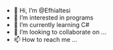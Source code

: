 - 👋 Hi, I’m @Efhialtesi
- 👀 I’m interested in programs
- 🌱 I’m currently learning C#
- 💞️ I’m looking to collaborate on ...
- 📫 How to reach me ...

<!---
Efhialtesi/Efhialtesi is a ✨ special ✨ repository because its `README.md` (this file) appears on your GitHub profile.
You can click the Preview link to take a look at your changes.
--->
